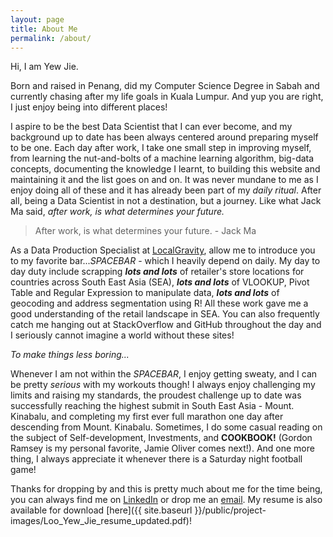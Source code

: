 ```yaml
---
layout: page
title: About Me
permalink: /about/
---
```


Hi, I am Yew Jie.

Born and raised in Penang, did my Computer Science Degree in Sabah and currently chasing after my life goals in Kuala Lumpur. And yup you are right, I just enjoy being into different places!

I aspire to be the best Data Scientist that I can ever become, and my background up to date has been always centered around preparing myself to be one. Each day after work, I take one small step in improving myself, from learning the nut-and-bolts of a machine learning algorithm, big-data concepts, documenting the knowledge I learnt, to building this website and maintaining it and the list goes on and on. It was never mundane to me as I enjoy doing all of these and it has already been part of my _daily ritual_. After all, being a Data Scientist in not a destination, but a journey. Like what Jack Ma said, _after work, is what determines your future._

> After work, is what determines your future. - Jack Ma

As a Data Production Specialist at [LocalGravity](https://www.localgravity.com/), allow me to introduce you to my favorite bar..._*SPACEBAR*_ - which I heavily depend on daily. My day to day duty include scrapping **_lots and lots_** of retailer's store locations for countries across South East Asia (SEA), **_lots and lots_** of VLOOKUP, Pivot Table and Regular Expression to manipulate data, **_lots and lots_** of geocoding and address segmentation using R! All these work gave me a good understanding of the retail landscape in SEA. You can also frequently catch me hanging out at StackOverflow and GitHub throughout the day and I seriously cannot imagine a world without these sites!

_To make things less boring..._

Whenever I am not within the _*SPACEBAR*_, I enjoy getting sweaty, and I can be pretty _serious_ with my workouts though! I always enjoy challenging my limits and raising my standards, the proudest challenge up to date was successfully reaching the highest submit in South East Asia - Mount. Kinabalu, and completing my first ever full marathon one day after descending from Mount. Kinabalu. Sometimes, I do some casual reading on the subject of Self-development, Investments, and **COOKBOOK!** (Gordon Ramsey is my personal favorite, Jamie Oliver comes next!). And one more thing, I always appreciate it whenever there is a Saturday night football game!

Thanks for dropping by and this is pretty much about me for the time being, you can always find me on [LinkedIn](https://linkedin.com/in/yewjie) or drop me an <a href="mailto:yewjie.loo@gmail.com">email</a>. My resume is also available for download [here]({{ site.baseurl }}/public/project-images/Loo_Yew_Jie_resume_updated.pdf)!


